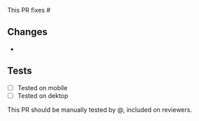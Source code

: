 <!---
All PRs should be reviewed in terms of code by at least one person and manually tested by another.

Complete what's missing.
-->

This PR fixes #<issue-number>

## Changes

- 

## Tests

- [ ] Tested on mobile
- [ ] Tested on dektop

This PR should be manually tested by @<manual-tester>, included on reviewers.
